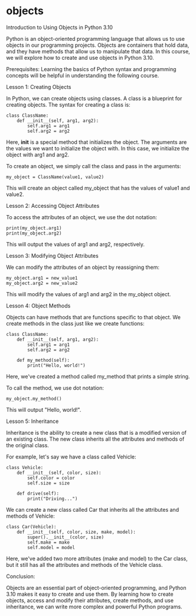 
objects
=======
Introduction to Using Objects in Python 3.10

Python is an object-oriented programming language that allows us to use objects in our programming projects. Objects are containers that hold data, and they have methods that allow us to manipulate that data. In this course, we will explore how to create and use objects in Python 3.10.

Prerequisites: Learning the basics of Python syntax and programming concepts will be helpful in understanding the following course.

Lesson 1: Creating Objects

In Python, we can create objects using classes. A class is a blueprint for creating objects. The syntax for creating a class is:

```
class ClassName:
    def __init__(self, arg1, arg2):
        self.arg1 = arg1
        self.arg2 = arg2
```

Here, __init__ is a special method that initializes the object. The arguments are the values we want to initialize the object with. In this case, we initialize the object with arg1 and arg2.

To create an object, we simply call the class and pass in the arguments:

```
my_object = ClassName(value1, value2)
```

This will create an object called my_object that has the values of value1 and value2.

Lesson 2: Accessing Object Attributes

To access the attributes of an object, we use the dot notation:

```
print(my_object.arg1)
print(my_object.arg2)
```

This will output the values of arg1 and arg2, respectively.

Lesson 3: Modifying Object Attributes

We can modify the attributes of an object by reassigning them:

```
my_object.arg1 = new_value1
my_object.arg2 = new_value2
```

This will modify the values of arg1 and arg2 in the my_object object.

Lesson 4: Object Methods

Objects can have methods that are functions specific to that object. We create methods in the class just like we create functions:

```
class ClassName:
    def __init__(self, arg1, arg2):
        self.arg1 = arg1
        self.arg2 = arg2
    
    def my_method(self):
        print("Hello, world!")
```

Here, we've created a method called my_method that prints a simple string.

To call the method, we use dot notation:

```
my_object.my_method()
```

This will output "Hello, world!".

Lesson 5: Inheritance

Inheritance is the ability to create a new class that is a modified version of an existing class. The new class inherits all the attributes and methods of the original class.

For example, let's say we have a class called Vehicle:

```
class Vehicle:
    def __init__(self, color, size):
        self.color = color
        self.size = size
    
    def drive(self):
        print("Driving...")
```

We can create a new class called Car that inherits all the attributes and methods of Vehicle:

```
class Car(Vehicle):
    def __init__(self, color, size, make, model):
        super().__init__(color, size)
        self.make = make
        self.model = model
```

Here, we've added two more attributes (make and model) to the Car class, but it still has all the attributes and methods of the Vehicle class.

Conclusion:

Objects are an essential part of object-oriented programming, and Python 3.10 makes it easy to create and use them. By learning how to create objects, access and modify their attributes, create methods, and use inheritance, we can write more complex and powerful Python programs.